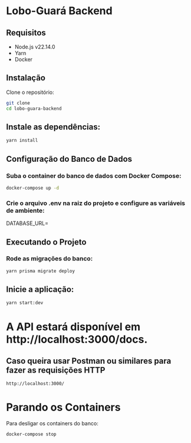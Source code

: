 # Lobo-Guará Backend

## Requisitos

- Node.js v22.14.0  
- Yarn  
- Docker

## Instalação

Clone o repositório:

```sh
git clone 
cd lobo-guara-backend
```

## Instale as dependências:

```sh
yarn install
```

## Configuração do Banco de Dados

### Suba o container do banco de dados com Docker Compose:

```sh
docker-compose up -d
```

### Crie o arquivo .env na raiz do projeto e configure as variáveis de ambiente:

DATABASE_URL=


## Executando o Projeto

### Rode as migrações do banco:

```sh
yarn prisma migrate deploy
```

## Inicie a aplicação:

```sh
yarn start:dev
```

# A API estará disponível em http://localhost:3000/docs.

## Caso queira usar Postman ou similares para fazer as requisições HTTP 
    http://localhost:3000/

# Parando os Containers

Para desligar os containers do banco:

```sh
docker-compose stop
```